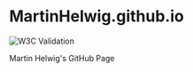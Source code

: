 <!--
SPDX-FileCopyrightText: 2023 Martin Helwig

SPDX-License-Identifier: MIT
-->

# MartinHelwig.github.io
![W3C Validation](https://img.shields.io/w3c-validation/default?label=Validation&logo=w3c&targetUrl=https%3A%2F%2FMartinHelwig.github.io)

Martin Helwig's GitHub Page
